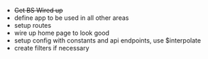 
* ~~Get BS Wired up~~
* define app to be used in all other areas
* setup routes
* wire up home page to look good
* setup config with constants and api endpoints, use $interpolate
* create filters if necessary
